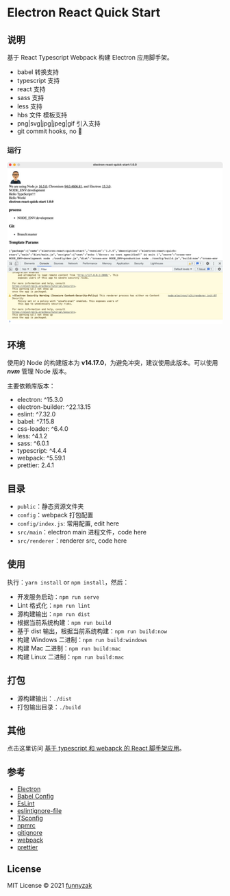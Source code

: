 # Electron React Quick Start

## 说明

基于 React Typescript Webpack 构建 Electron 应用脚手架。

-   babel 转换支持
-   typescript 支持
-   react 支持
-   sass 支持
-   less 支持
-   hbs 文件 模板支持
-   png|svg|jpg|jpeg|gif 引入支持
-   git commit hooks, no 💩

### 运行

![run](public/_docs/assets/img/run-demo.jpg)

## 环境

使用的 Node 的构建版本为 **v14.17.0**，为避免冲突，建议使用此版本。可以使用 **_nvm_** 管理 Node 版本。

主要依赖库版本：

-   electron: ^15.3.0
-   electron-builder: ^22.13.15
-   eslint: ^7.32.0
-   babel: ^7.15.8
-   css-loader: ^6.4.0
-   less: ^4.1.2
-   sass: ^6.0.1
-   typescript: ^4.4.4
-   webpack: ^5.59.1
-   prettier: 2.4.1

## 目录

-   `public`：静态资源文件夹
-   `config`：webpack 打包配置
-   `config/index.js`: 常用配置, edit here
-   `src/main`：electron main 进程文件，code here
-   `src/renderer`：renderer src, code here

## 使用

执行：`yarn install` or `npm install`，然后：

-   开发服务启动：`npm run serve`
-   Lint 格式化：`npm run lint`
-   源构建输出：`npm run dist`
-   根据当前系统构建：`npm run build`
-   基于 dist 输出，根据当前系统构建：`npm run build:now`
-   构建 Windows 二进制：`npm run build:windows`
-   构建 Mac 二进制：`npm run build:mac`
-   构建 Linux 二进制：`npm run build:mac`

## 打包

-   源构建输出：`./dist`
-   打包输出目录：`./build`

## 其他

点击这里访问 [基于 typescript 和 webapck 的 React 脚手架应用](https://github.com/funnyzak/react-typescript-quick-start)。

## 参考

-   [Electron](https://electronjs.org/docs)
-   [Babel Config](https://babel.docschina.org/docs/en/7.0.0/configuration/)
-   [EsLint](https://eslint.org/docs/user-guide/configuring/)
-   [eslintignore-file](https://eslint.org/docs/user-guide/configuring/ignoring-code#the-eslintignore-file)
-   [TSconfig](https://www.typescriptlang.org/tsconfig/)
-   [npmrc](https://docs.npmjs.com/cli/v7/configuring-npm/npmrc)
-   [gitignore](https://git-scm.com/docs/gitignore)
-   [webpack](https://webpack.docschina.org/guides/getting-started/)
-   [prettier](https://prettier.io/docs/en/index.html)

## License

MIT License © 2021 [funnyzak](https://github.com/funnyzak)

